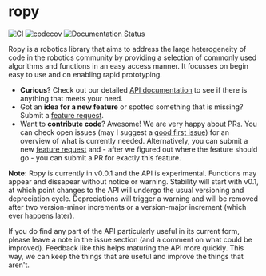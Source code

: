 # ropy

[![CI](https://github.com/FirefoxMetzger/ropy/actions/workflows/ci.yml/badge.svg)](https://github.com/FirefoxMetzger/ropy/actions/workflows/ci.yml)
[![codecov](https://codecov.io/gh/FirefoxMetzger/ropy/branch/main/graph/badge.svg?token=VNND9WET47)](https://codecov.io/gh/FirefoxMetzger/ropy)
[![Documentation Status](https://readthedocs.org/projects/robotics-python/badge/?version=latest)](https://robotics-python.readthedocs.io/en/latest/?badge=latest)

Ropy is a robotics library that aims to address the large heterogeneity of code
in the robotics community by providing a selection of commonly used algorithms
and functions in an easy access manner. It focusses on begin easy to use and on
enabling rapid prototyping.

- **Curious**? Check out our detailed [API
  documentation](https://robotics-python.readthedocs.io/en/latest/api_reference.html)
  to see if there is anything that meets your need. 
- Got an **idea for a new feature** or spotted something that is missing? Submit
  a [feature request](https://github.com/FirefoxMetzger/ropy/issues).
- Want to **contribute code**? Awesome! We are very happy about PRs. You can
  check open issues (may I suggest a [good first
  issue](https://github.com/FirefoxMetzger/ropy/issues?q=is%3Aissue+is%3Aopen+label%3A%22good+first+issue%22))
  for an overview of what is currently needed. Alternatively, you can submit a
  new [feature request](https://github.com/FirefoxMetzger/ropy/issues) and -
  after we figured out where the feature should go - you can submit a PR for
  exactly this feature.

**Note:** Ropy is currently in v0.0.1 and the API is experimental. Functions may
appear and dissapear without notice or warning. Stability will start with v0.1,
at which point changes to the API will undergo the usual versioning and
depreciation cycle. Depreciations will trigger a warning and will be removed
after two version-minor increments or a version-major increment (which ever
happens later).

If you do find any part of the API particularly useful in its current form, please
leave a note in the issue section (and a comment on what could be improved).
Feedback like this helps maturing the API more quickly. This way, we can keep
the things that are useful and improve the things that aren't.
